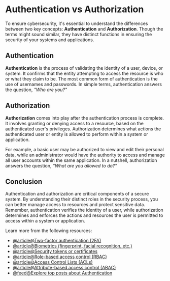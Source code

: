 # Authentication vs Authorization

To ensure cybersecurity, it's essential to understand the differences between two key concepts: **Authentication** and **Authorization**. Though the terms might sound similar, they have distinct functions in ensuring the security of your systems and applications.

## Authentication

**Authentication** is the process of validating the identity of a user, device, or system. It confirms that the entity attempting to access the resource is who or what they claim to be. The most common form of authentication is the use of usernames and passwords. In simple terms, authentication answers the question, _"Who are you?"_

## Authorization

**Authorization** comes into play after the authentication process is complete. It involves granting or denying access to a resource, based on the authenticated user's privileges. Authorization determines what actions the authenticated user or entity is allowed to perform within a system or application.

For example, a basic user may be authorized to view and edit their personal data, while an administrator would have the authority to access and manage all user accounts within the same application. In a nutshell, authorization answers the question, _"What are you allowed to do?"_

## Conclusion

Authentication and authorization are critical components of a secure system. By understanding their distinct roles in the security process, you can better manage access to resources and protect sensitive data. Remember, authentication verifies the identity of a user, while authorization determines and enforces the actions and resources the user is permitted to access within a system or application.

Learn more from the following resources:

- [@article@Two-factor authentication (2FA)](https://authy.com/what-is-2fa/)
- [@article@Biometrics (fingerprint, facial recognition, etc.)](https://www.ncbi.nlm.nih.gov/pmc/articles/PMC5428991/)
- [@article@Security tokens or certificates](https://www.comodo.com/e-commerce/ssl-certificates/certificate.php)
- [@article@Role-based access control (RBAC)](https://en.wikipedia.org/wiki/Role-based_access_control)
- [@article@Access Control Lists (ACLs)](https://en.wikipedia.org/wiki/Access-control_list)
- [@article@Attribute-based access control (ABAC)](https://en.wikipedia.org/wiki/Attribute-based_access_control)
- [@feed@Explore top posts about Authentication](https://app.daily.dev/tags/authentication?ref=roadmapsh)
